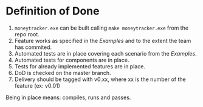 # Definition of Done

1. `moneytracker.exe` can be built calling `make moneytracker.exe` from the repo
root.
2. Feature works as specified in the *Examples* and to the extent the team has
commited.
3. Automated tests are in place covering each scenario from the *Examples*.
4. Automated tests for components are in place.
5. Tests for already implemented features are in place.
6. DoD is checked on the master branch.
7. Delivery should be tagged with v0.xx, where xx is the number of the feature
(ex: v0.01)

Being in place means: compiles, runs and passes.

